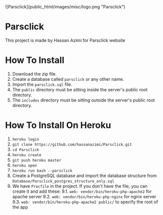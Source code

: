 <span style="direction:rtl;">
	![Parsclick](public_html/images/misc/logo.png "Parsclick")
</span>

Parsclick
===================
This project is made by Hassan Azimi for Parsclick website


How To Install
===================
1. Download the zip file.
2. Create a database called `parsclick` or any other name.
3. Import the `parsclick.sql` file.
4. The `public` directory must be sitting inside the server's public root directory.
5. The `includes` directory must be sitting outside the server's public root directory.

How To Install On Heroku
===================

1. `heroku login`
2. `git clone https://github.com/hassanazimi/Parsclick.git`
3. `cd Parsclick`
4. `heroku create`
5. `git push heroku master`
6. `heroku open`
7. `heroku run bash --parsclick`
8. Create a PostgreSQL database and import the database structure from `Database/Parsclick_postgres_structure_only.sql`
9. We have `Procfile` in the project. If you don't have the file, you can create it and add these:
9.1. `web: vendor/bin/heroku-php-apache2` for apache server
9.2. `web: vendor/bin/heroku-php-nginx` for nginx server
9.3. `web: vendor/bin/heroku-php-apache2 public/` to specify the root of the app
  